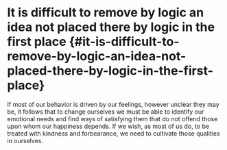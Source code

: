 # It is difficult to remove by logic an idea not placed there by logic in the first place {#it-is-difficult-to-remove-by-logic-an-idea-not-placed-there-by-logic-in-the-first-place}

If most of our behavior is driven by our feelings, however unclear they may be, it follows that to change ourselves we must be able to identify our emotional needs and find ways of satisfying them that do not offend those upon whom our happiness depends. If we wish, as most of us do, to be treated with kindness and forbearance, we need to cultivate those qualities in ourselves.
